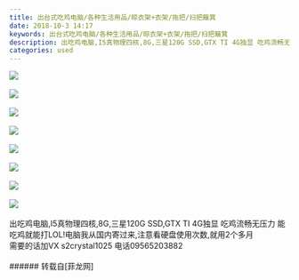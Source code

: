 ```yaml
---
title: 出台式吃鸡电脑/各种生活用品/晾衣架+衣架/拖把/扫把簸箕
date: 2018-10-3 14:17
keywords: 出台式吃鸡电脑/各种生活用品/晾衣架+衣架/拖把/扫把簸箕
description: 出吃鸡电脑,I5真物理四核,8G,三星120G SSD,GTX TI 4G独显 吃鸡流畅无压力 能吃鸡就能打LOL!电脑我从国内寄过来,注意看硬盘使用次数,就用2个多月需要的话加VX s2crystal1025 电话09565203882
categories: used
---
```

<td class="t_f" id="postmessage_1943598">


<img aid="956420" data-cf-modified-613d31d0f7132528a5f161b6-="" file="data/attachment/forum/201810/03/141308y7pt6mmb6bw7x7d0.jpg.thumb.jpg" id="aimg_956420" inpost="1" onclick="" onmouseover="" src="http://www.flw.ph/data/attachment/forum/201810/03/141308y7pt6mmb6bw7x7d0.jpg" style="cursor:pointer" zoomfile="data/attachment/forum/201810/03/141308y7pt6mmb6bw7x7d0.jpg"/>


<br/>
<br/>

<img aid="956421" data-cf-modified-613d31d0f7132528a5f161b6-="" file="data/attachment/forum/201810/03/141309ugsvv2fvglgo6pso.jpg.thumb.jpg" id="aimg_956421" inpost="1" onclick="" onmouseover="" src="http://www.flw.ph/data/attachment/forum/201810/03/141309ugsvv2fvglgo6pso.jpg" style="cursor:pointer" zoomfile="data/attachment/forum/201810/03/141309ugsvv2fvglgo6pso.jpg"/>


<br/>
<br/>

<img aid="956422" data-cf-modified-613d31d0f7132528a5f161b6-="" file="data/attachment/forum/201810/03/141311ybz71o5wrwzowb7d.jpg.thumb.jpg" id="aimg_956422" inpost="1" onclick="" onmouseover="" src="http://www.flw.ph/data/attachment/forum/201810/03/141311ybz71o5wrwzowb7d.jpg" style="cursor:pointer" zoomfile="data/attachment/forum/201810/03/141311ybz71o5wrwzowb7d.jpg"/>


<br/>
<br/>

<img aid="956423" data-cf-modified-613d31d0f7132528a5f161b6-="" file="data/attachment/forum/201810/03/141314h84dppvd8dpuw73d.jpg.thumb.jpg" id="aimg_956423" inpost="1" onclick="" onmouseover="" src="http://www.flw.ph/data/attachment/forum/201810/03/141314h84dppvd8dpuw73d.jpg" style="cursor:pointer" zoomfile="data/attachment/forum/201810/03/141314h84dppvd8dpuw73d.jpg"/>


<br/>
<br/>

<img aid="956419" data-cf-modified-613d31d0f7132528a5f161b6-="" file="data/attachment/forum/201810/03/141306yrks4rv3wahto42t.jpg.thumb.jpg" id="aimg_956419" inpost="1" onclick="" onmouseover="" src="http://www.flw.ph/data/attachment/forum/201810/03/141306yrks4rv3wahto42t.jpg" style="cursor:pointer" zoomfile="data/attachment/forum/201810/03/141306yrks4rv3wahto42t.jpg"/>


<br/>
<br/>

<img aid="956418" data-cf-modified-613d31d0f7132528a5f161b6-="" file="data/attachment/forum/201810/03/141305qgjz7c3cr38g81jl.jpg.thumb.jpg" id="aimg_956418" inpost="1" onclick="" onmouseover="" src="http://www.flw.ph/data/attachment/forum/201810/03/141305qgjz7c3cr38g81jl.jpg" style="cursor:pointer" zoomfile="data/attachment/forum/201810/03/141305qgjz7c3cr38g81jl.jpg"/>


<br/>
<br/>

<img aid="956417" data-cf-modified-613d31d0f7132528a5f161b6-="" file="data/attachment/forum/201810/03/141303j276qy7273ny307i.jpg.thumb.jpg" id="aimg_956417" inpost="1" onclick="" onmouseover="" src="http://www.flw.ph/data/attachment/forum/201810/03/141303j276qy7273ny307i.jpg" style="cursor:pointer" zoomfile="data/attachment/forum/201810/03/141303j276qy7273ny307i.jpg"/>


<br/>
<br/>

<img aid="956416" data-cf-modified-613d31d0f7132528a5f161b6-="" file="data/attachment/forum/201810/03/141302n23rhykqlktlkkdi.jpg.thumb.jpg" id="aimg_956416" inpost="1" onclick="" onmouseover="" src="http://www.flw.ph/data/attachment/forum/201810/03/141302n23rhykqlktlkkdi.jpg" style="cursor:pointer" zoomfile="data/attachment/forum/201810/03/141302n23rhykqlktlkkdi.jpg"/>


<br/>
<br/>
出吃鸡电脑,I5真物理四核,8G,三星120G SSD,GTX TI 4G独显 吃鸡流畅无压力 能吃鸡就能打LOL!电脑我从国内寄过来,注意看硬盘使用次数,就用2个多月<br/>
需要的话加VX s2crystal1025 电话09565203882<br/>
<br/>
</td>
###### 转载自[菲龙网]